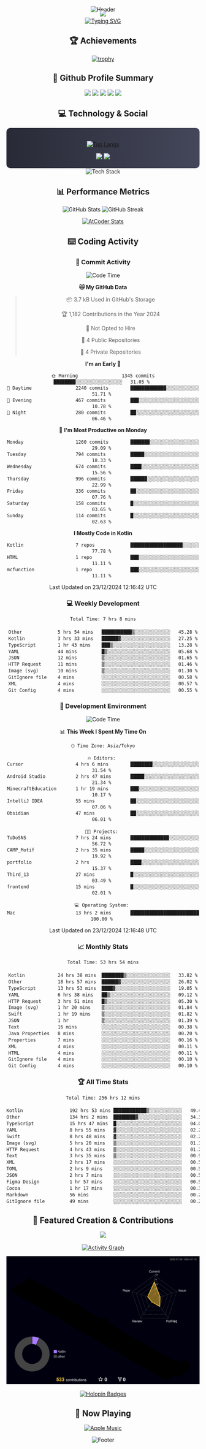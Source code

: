 <div align="center">
  
![Header](https://capsule-render.vercel.app/api?type=waving&color=gradient&customColorList=12&height=300&section=header&text=Welcome%20to%20Batapii's%20Universe&fontSize=50&animation=fadeIn&fontAlignY=40&desc=Android%20Developer%20|%20Kotlin%20LOVE%20)

<div style="margin-top: -20px;">
  <img src="https://readme-typing-svg.herokuapp.com/?lines=Crafting+Android+Experiences;Building+Tomorrow's+Apps+Today;Always+Learning,+Always+Growing&font=Fira%20Code&center=true&width=440&height=45&color=f75c7e&vCenter=true&size=22&pause=1000">
</div>

<a href="https://git.io/typing-svg">
  <img src="https://readme-typing-svg.demolab.com?font=Fira+Code&weight=600&size=28&duration=4000&pause=1000&center=true&vCenter=true&width=800&lines=Hey+there!+I'm+Batapii+%F0%9F%91%8B;Android+Developer+from+Japan+%F0%9F%87%AF%F0%9F%87%B5" alt="Typing SVG" />
</a>

## 🏆 Achievements

[![trophy](https://github-profile-trophy.vercel.app/?username=batapii&theme=onestar&no-frame=true&no-bg=true&column=8&rank=SECRET,SSS,SS,S,AAA,AA,A,B,C,?&margin-w=10&margin-h=10)](https://github.com/ryo-ma/github-profile-trophy)

## 🎯 Github Profile Summary

<div align="center">
  <img src="http://github-profile-summary-cards.vercel.app/api/cards/profile-details?username=batapii&theme=radical" />
  <img src="http://github-profile-summary-cards.vercel.app/api/cards/repos-per-language?username=batapii&theme=radical" />
  <img src="http://github-profile-summary-cards.vercel.app/api/cards/most-commit-language?username=batapii&theme=radical" />
  <img src="http://github-profile-summary-cards.vercel.app/api/cards/stats?username=batapii&theme=radical" />
  <img src="http://github-profile-summary-cards.vercel.app/api/cards/productive-time?username=batapii&theme=radical" />
</div>

## 💻 Technology & Social

<div align="center" style="background: linear-gradient(to right, #282A36, #44475A); padding: 20px; border-radius: 10px;">

[![Top Langs](https://github-readme-stats.vercel.app/api/top-langs/?username=batapii
)](https://github.com/anuraghazra/github-readme-stats)

<div style="margin-top: 15px">
<a href="https://github.com/batapii"><img src="https://img.shields.io/github/followers/batapii?style=for-the-badge&logo=github&label=Follow&color=ff6e96&labelColor=282A36"/></a>
<a href="https://twitter.com/batapii3939"><img src="https://img.shields.io/twitter/follow/batapii?style=for-the-badge&logo=twitter&color=1DA1F2&labelColor=282A36&label= Twitter"/></a>
</div>

</div>

<div align="center">
<img src="https://github-readme-tech-stack.vercel.app/api/cards?title=Tech+Stack&align=center&titleAlign=center&fontSize=20&lineHeight=10&lineCount=4&theme=github_dark&width=800&bg=%230D1117&badge=%23161B22&border=%2321262D&titleColor=%2358A6FF&line1=kotlin%2Ckotlin%2C0095D5%3Bandroid%2Candroid%2C00ff00%3Bjetpackcompose%2Cjetpack%2C4285F4%3B&line2=swift%2Cswift%2CFA7343%3Bfirebase%2Cfirebase%2CFFCA28%3Bgithub%2Cgithub%2C181717%3B&line3=typescript%2Ctypescript%2C3178C6%3Bgraphql%2Cgraphql%2CE10098%3Bsupabase%2Csupabase%2C3FCF8E%3B&line4=gradle%2Cgradle%2C02303A%3Bgitkraken%2Cgitkraken%2C179287%3Bpostman%2Cpostman%2CFF6C37%3B" alt="Tech Stack" />
</div>



## 📊 Performance Metrics

<div align="center">

![GitHub Stats](https://github-readme-stats.vercel.app/api?username=batapii&show_icons=true&theme=radical&hide_border=true&bg_color=0D1117)
![GitHub Streak](https://github-readme-streak-stats.herokuapp.com/?user=batapii&theme=radical&hide_border=true&background=0D1117)

[![AtCoder Stats](https://atcoder-readme-stats.vercel.app/stats/batapii3939?theme=dark&show_history=5&width=495)](https://github.com/iwbc-mzk/atcoder-readme-stats)

</div>

## ⌨️ Coding Activity

### 🌟 Commit Activity
<!--START_SECTION:commit-stats-->
![Code Time](http://img.shields.io/badge/Code%20Time-394%20hrs%2017%20mins-blue)

**🐱 My GitHub Data** 

> 📦 3.7 kB Used in GitHub's Storage 
 > 
> 🏆 1,182 Contributions in the Year 2024
 > 
> 🚫 Not Opted to Hire
 > 
> 📜 4 Public Repositories 
 > 
> 🔑 4 Private Repositories 
 > 
**I'm an Early 🐤** 

```text
🌞 Morning                1345 commits        ████████░░░░░░░░░░░░░░░░░   31.05 % 
🌆 Daytime                2240 commits        █████████████░░░░░░░░░░░░   51.71 % 
🌃 Evening                467 commits         ███░░░░░░░░░░░░░░░░░░░░░░   10.78 % 
🌙 Night                  280 commits         ██░░░░░░░░░░░░░░░░░░░░░░░   06.46 % 
```
📅 **I'm Most Productive on Monday** 

```text
Monday                   1260 commits        ███████░░░░░░░░░░░░░░░░░░   29.09 % 
Tuesday                  794 commits         █████░░░░░░░░░░░░░░░░░░░░   18.33 % 
Wednesday                674 commits         ████░░░░░░░░░░░░░░░░░░░░░   15.56 % 
Thursday                 996 commits         ██████░░░░░░░░░░░░░░░░░░░   22.99 % 
Friday                   336 commits         ██░░░░░░░░░░░░░░░░░░░░░░░   07.76 % 
Saturday                 158 commits         █░░░░░░░░░░░░░░░░░░░░░░░░   03.65 % 
Sunday                   114 commits         █░░░░░░░░░░░░░░░░░░░░░░░░   02.63 % 
```


**I Mostly Code in Kotlin** 

```text
Kotlin                   7 repos             ███████████████████░░░░░░   77.78 % 
HTML                     1 repo              ███░░░░░░░░░░░░░░░░░░░░░░   11.11 % 
mcfunction               1 repo              ███░░░░░░░░░░░░░░░░░░░░░░   11.11 % 
```




 Last Updated on 23/12/2024 12:16:42 UTC
<!--END_SECTION:commit-stats-->

### 💻 Weekly Development
<!--START_SECTION:wakatime-->

```txt
Total Time: 7 hrs 8 mins

Other             5 hrs 54 mins   ███████████▒░░░░░░░░░░░░░   45.28 %
Kotlin            3 hrs 33 mins   ██████▓░░░░░░░░░░░░░░░░░░   27.25 %
TypeScript        1 hr 43 mins    ███▒░░░░░░░░░░░░░░░░░░░░░   13.28 %
YAML              44 mins         █▒░░░░░░░░░░░░░░░░░░░░░░░   05.68 %
JSON              12 mins         ▒░░░░░░░░░░░░░░░░░░░░░░░░   01.65 %
HTTP Request      11 mins         ▒░░░░░░░░░░░░░░░░░░░░░░░░   01.46 %
Image (svg)       10 mins         ▒░░░░░░░░░░░░░░░░░░░░░░░░   01.30 %
GitIgnore file    4 mins          ░░░░░░░░░░░░░░░░░░░░░░░░░   00.58 %
XML               4 mins          ░░░░░░░░░░░░░░░░░░░░░░░░░   00.57 %
Git Config        4 mins          ░░░░░░░░░░░░░░░░░░░░░░░░░   00.55 %
```

<!--END_SECTION:wakatime-->

### 🔨 Development Environment
<!--START_SECTION:dev-stats-->
![Code Time](http://img.shields.io/badge/Code%20Time-394%20hrs%2017%20mins-blue)

📊 **This Week I Spent My Time On** 

```text
🕑︎ Time Zone: Asia/Tokyo

🔥 Editors: 
Cursor                   4 hrs 6 mins        ████████░░░░░░░░░░░░░░░░░   31.54 % 
Android Studio           2 hrs 47 mins       █████░░░░░░░░░░░░░░░░░░░░   21.34 % 
MinecraftEducation       1 hr 19 mins        ███░░░░░░░░░░░░░░░░░░░░░░   10.17 % 
IntelliJ IDEA            55 mins             ██░░░░░░░░░░░░░░░░░░░░░░░   07.06 % 
Obsidian                 47 mins             ██░░░░░░░░░░░░░░░░░░░░░░░   06.01 % 

🐱‍💻 Projects: 
ToDoSNS                  7 hrs 24 mins       ██████████████░░░░░░░░░░░   56.72 % 
CAMP_Motif               2 hrs 35 mins       █████░░░░░░░░░░░░░░░░░░░░   19.92 % 
portfolio                2 hrs               ████░░░░░░░░░░░░░░░░░░░░░   15.37 % 
Third_13                 27 mins             █░░░░░░░░░░░░░░░░░░░░░░░░   03.49 % 
frontend                 15 mins             █░░░░░░░░░░░░░░░░░░░░░░░░   02.01 % 

💻 Operating System: 
Mac                      13 hrs 2 mins       █████████████████████████   100.00 % 
```


 Last Updated on 23/12/2024 12:16:48 UTC
<!--END_SECTION:dev-stats-->

### 📈 Monthly Stats
<!--START_SECTION:wakamonth-->

```txt
Total Time: 53 hrs 54 mins

Kotlin            24 hrs 38 mins  ████████▒░░░░░░░░░░░░░░░░   33.82 %
Other             18 hrs 57 mins  ██████▓░░░░░░░░░░░░░░░░░░   26.02 %
TypeScript        13 hrs 53 mins  ████▓░░░░░░░░░░░░░░░░░░░░   19.05 %
YAML              6 hrs 38 mins   ██▒░░░░░░░░░░░░░░░░░░░░░░   09.12 %
HTTP Request      3 hrs 51 mins   █▒░░░░░░░░░░░░░░░░░░░░░░░   05.30 %
Image (svg)       1 hr 20 mins    ▒░░░░░░░░░░░░░░░░░░░░░░░░   01.84 %
Swift             1 hr 19 mins    ▒░░░░░░░░░░░░░░░░░░░░░░░░   01.82 %
JSON              1 hr            ▒░░░░░░░░░░░░░░░░░░░░░░░░   01.39 %
Text              16 mins         ░░░░░░░░░░░░░░░░░░░░░░░░░   00.38 %
Java Properties   8 mins          ░░░░░░░░░░░░░░░░░░░░░░░░░   00.20 %
Properties        7 mins          ░░░░░░░░░░░░░░░░░░░░░░░░░   00.16 %
XML               4 mins          ░░░░░░░░░░░░░░░░░░░░░░░░░   00.11 %
HTML              4 mins          ░░░░░░░░░░░░░░░░░░░░░░░░░   00.11 %
GitIgnore file    4 mins          ░░░░░░░░░░░░░░░░░░░░░░░░░   00.10 %
Git Config        4 mins          ░░░░░░░░░░░░░░░░░░░░░░░░░   00.10 %
```

<!--END_SECTION:wakamonth-->

### 🏆 All Time Stats
<!--START_SECTION:wakaalltime-->

```txt
Total Time: 256 hrs 12 mins

Kotlin                 192 hrs 53 mins ████████████▒░░░░░░░░░░░░   49.43 %
Other                  134 hrs 2 mins  ████████▓░░░░░░░░░░░░░░░░   34.35 %
TypeScript             15 hrs 47 mins  █░░░░░░░░░░░░░░░░░░░░░░░░   04.05 %
YAML                   8 hrs 55 mins   ▓░░░░░░░░░░░░░░░░░░░░░░░░   02.29 %
Swift                  8 hrs 48 mins   ▓░░░░░░░░░░░░░░░░░░░░░░░░   02.26 %
Image (svg)            5 hrs 20 mins   ▒░░░░░░░░░░░░░░░░░░░░░░░░   01.37 %
HTTP Request           4 hrs 43 mins   ▒░░░░░░░░░░░░░░░░░░░░░░░░   01.21 %
Text                   3 hrs 35 mins   ▒░░░░░░░░░░░░░░░░░░░░░░░░   00.92 %
XML                    2 hrs 17 mins   ░░░░░░░░░░░░░░░░░░░░░░░░░   00.59 %
TOML                   2 hrs 9 mins    ░░░░░░░░░░░░░░░░░░░░░░░░░   00.55 %
JSON                   2 hrs 7 mins    ░░░░░░░░░░░░░░░░░░░░░░░░░   00.54 %
Figma Design           1 hr 57 mins    ░░░░░░░░░░░░░░░░░░░░░░░░░   00.50 %
Cocoa                  1 hr 17 mins    ░░░░░░░░░░░░░░░░░░░░░░░░░   00.33 %
Markdown               56 mins         ░░░░░░░░░░░░░░░░░░░░░░░░░   00.24 %
GitIgnore file         49 mins         ░░░░░░░░░░░░░░░░░░░░░░░░░   00.21 %
```

<!--END_SECTION:wakaalltime-->


## 🌟 Featured Creation & Contributions

<div align="center">
  <a href="https://github.com/batapii/ToDoSNS">
    <img src="https://github-readme-stats.vercel.app/api/pin/?username=batapii&repo=ToDoSNS&theme=radical&hide_border=true&bg_color=0D1117" />
  </a>

[![Activity Graph](https://github-readme-activity-graph.vercel.app/graph?username=batapii&custom_title=Contribution%20Graph&hide_border=true&theme=radical&bg_color=0D1117)](https://github.com/ashutosh00710/github-readme-activity-graph)

![3D Contrib](./profile-3d-contrib/profile-night-rainbow.svg)

[![Holopin Badges](https://holopin.me/batapii)](https://holopin.io/@batapii)

</div>

## 🎵 Now Playing

<div align="center">
  
[![Apple Music](https://music-profile.rayriffy.com/theme/dark.svg?uid=001005.6598667d2ffd4a10a4f429edd0ba24c4.1156)](https://github.com/rayriffy/apple-music-github-profile)

</div>

![Footer](https://capsule-render.vercel.app/api?type=waving&color=gradient&customColorList=12&height=100&section=footer)

</div>
